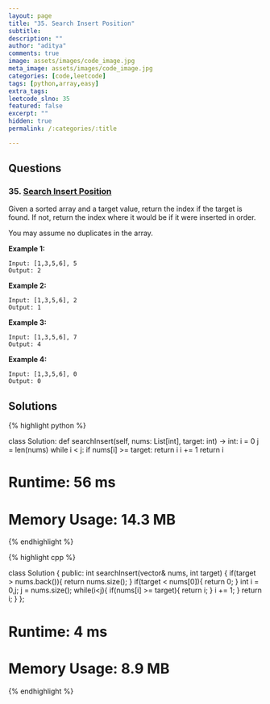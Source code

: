 ```yaml
---
layout: page
title: "35. Search Insert Position"
subtitle: 
description: ""
author: "aditya"
comments: true
image: assets/images/code_image.jpg
meta_image: assets/images/code_image.jpg
categories: [code,leetcode]
tags: [python,array,easy]
extra_tags: 
leetcode_slno: 35
featured: false
excerpt: ""
hidden: true
permalink: /:categories/:title

---
```


## Questions

### 35. [Search Insert Position](https://leetcode.com/problems/search-insert-position/)

Given a sorted array and a target value, return the index if the target is found. If not, return the index where it would be if it were inserted in order.

You may assume no duplicates in the array.

**Example 1:**

```
Input: [1,3,5,6], 5
Output: 2
```

**Example 2:**

```
Input: [1,3,5,6], 2
Output: 1
```

**Example 3:**

```
Input: [1,3,5,6], 7
Output: 4
```

**Example 4:**

```
Input: [1,3,5,6], 0
Output: 0
```

## Solutions

{% highlight python %}

class Solution:
    def searchInsert(self, nums: List[int], target: int) -> int:
        i = 0
        j = len(nums)
        while i < j:
            if nums[i] >= target:
                return i
            i += 1
        return i

# Runtime: 56 ms
# Memory Usage: 14.3 MB

{% endhighlight %}

{% highlight cpp %}

class Solution {
public:
    int searchInsert(vector<int>& nums, int target) {
        if(target > nums.back()){
            return nums.size();
        }
        if(target < nums[0]){
            return 0;
        }
        int i = 0,j;
        j = nums.size();
        while(i<j){
            if(nums[i] >= target){
                return i;
            }
            i += 1;
        }
        return i;
    }
};

# Runtime: 4 ms
# Memory Usage: 8.9 MB

{% endhighlight %}
